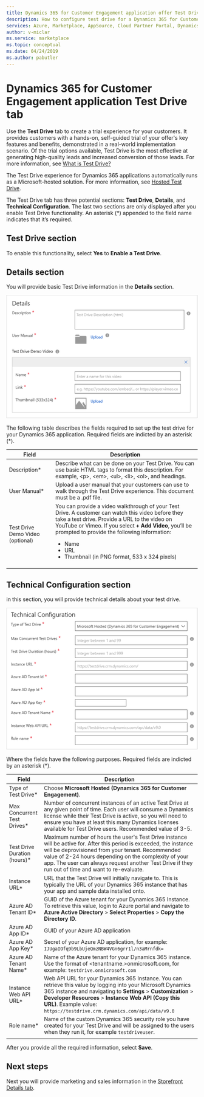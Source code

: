 ```yaml
---
title: Dynamics 365 for Customer Engagement application offer Test Drive tab | Azure Marketplace 
description: How to configure test drive for a Dynamics 365 for Customer Engagement application offer on the AppSource Marketplace.
services: Azure, Marketplace, AppSource, Cloud Partner Portal, Dynamics 365 for Customer Engagement
author: v-miclar
ms.service: marketplace
ms.topic: conceptual
ms.date: 04/24/2019
ms.author: pabutler
---
```


# Dynamics 365 for Customer Engagement application Test Drive tab

Use the **Test Drive** tab to create a trial experience for your customers.  It provides customers with a hands-on, self-guided trial of your offer's key features and benefits, demonstrated in a real-world implementation scenario.  Of the trial options available, Test Drive is the most effective at generating high-quality leads and increased conversion of those leads.  For more information, see [What is Test Drive?](../test-drive/what-is-test-drive.md)

The Test Drive experience for Dynamics 365 applications automatically runs as a Microsoft-hosted solution.  For more information, see [Hosted Test Drive](https://docs.microsoft.com/azure/marketplace/cloud-partner-portal/test-drive/hosted-test-drive).

The Test Drive tab has three potential sections: **Test Drive**, **Details**, and **Technical Configuration**.  The last two sections are only displayed after you enable Test Drive functionality.  An asterisk (*) appended to the field name indicates that it’s required. 


## Test Drive section

To enable this functionality, select **Yes** to **Enable a Test Drive**.


## Details section

You will provide basic Test Drive information in the **Details** section.   

![Details section of Test Drive](./media/test-drive-tab-details.png)

The following table describes the fields required to set up the test drive for your Dynamics 365 application. Required fields are indicted by an asterisk (*).

|      Field                    |    Description                  |
|    ---------                  |  ---------------                |
|      Description\*            |   Describe what can be done on your Test Drive. You can use basic HTML tags to format this description. For example, &lt;p&gt;, &lt;em&gt;, &lt;ul&gt;, &lt;li&gt;, &lt;ol&gt;, and headings.  |
|  User Manual\*                |   Upload a user manual that your customers can use to walk through the Test Drive experience. This document must be a .pdf file. |
|  Test Drive Demo Video (optional) |  You can provide a video walkthrough of your Test Drive. A customer can watch this video before they take a test drive. Provide a URL to the video on YouTube or Vimeo. If you select **+ Add Video**, you’ll be prompted to provide the following information:<ul><li>Name</li><li>URL</li><li>Thumbnail (in PNG format, 533 x 324 pixels)</li></ul>  |
|   |   |


## Technical Configuration section

in this section, you will provide technical details about your test drive.

![Details section of Test Drive](./media/test-drive-tab-tech-config.png)

Where the fields have the following purposes.  Required fields are indicted by an asterisk (*).

|      Field                    |    Description                  |
|    ---------                  |  ---------------                |
| Type of Test Drive\*            | Choose **Microsoft Hosted (Dynamics 365 for Customer Engagement)**.  |
| Max Concurrent Test Drives\*    | Number of concurrent instances of an active Test Drive at any given point of time. Each user will consume a Dynamics license while their Test Drive is active, so you will need to ensure you have at least this many Dynamics licenses available for Test Drive users. Recommended value of 3-5.  |
| Test Drive Duration (hours)\*   | Maximum number of hours the user's Test Drive instance will be active for. After this period is exceeded, the instance will be deprovisioned from your tenant. Recommended value of 2-24 hours depending on the complexity of your app. The user can always request another Test Drive if they run out of time and want to re-evaluate.  |
| Instance URL\*                  | URL that the Test Drive will initially navigate to. This is typically the URL of your Dynamics 365 instance that has your app and sample data installed onto.  |
| Azure AD Tenant ID\*            | GUID of the Azure tenant for your Dynamics 365 Instance. To retrieve this value, login to Azure portal and navigate to **Azure Active Directory** > **Select Properties** > **Copy the Directory ID**.  |
| Azure AD App ID\*               | GUID of your Azure AD application  |
| Azure AD App Key\*              | Secret of your Azure AD application, for example: `IJUgaIOfq9b9LbUjeQmzNBW4VGn6grr1l/n3aMrnfdk=` |
| Azure AD Tenant Name\*          | Name of the Azure tenant for your Dynamics 365 instance. Use the format of <tenantname.>onmicrosoft.com, for example: `testdrive.onmicrosoft.com`  |
| Instance Web API URL\*          | Web API URL for your Dynamics 365 Instance. You can retrieve this value by logging into your Microsoft Dynamics 365 instance and navigating to **Settings** > **Customization** > **Developer Resources** > **Instance Web API (Copy this URL)**. Example value: `https://testdrive.crm.dynamics.com/api/data/v9.0`  |
| Role name\*                     | Name of the custom Dynamics 365 security role you have created for your Test Drive and will be assigned to the users when they run it, for example `testdriveuser`. |
|  |  |

After you provide all the required information, select **Save**.


## Next steps

Next you will provide marketing and sales information in the [Storefront Details tab](./cpp-storefront-details-tab.md).

